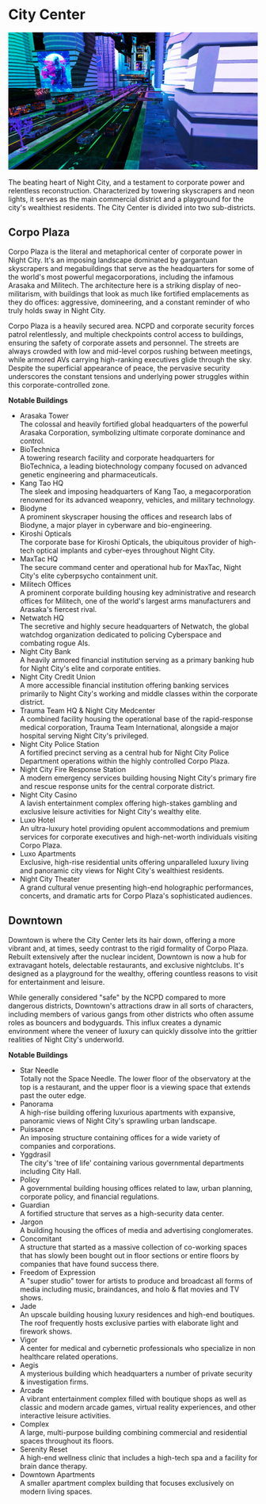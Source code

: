 # City Center

![City Center photo](https://raw.githubusercontent.com/zer0db/cnc-lore/refs/heads/main/neighborhoods/images/city-center.png)

The beating heart of Night City, and a testament to corporate power and relentless reconstruction. Characterized by towering skyscrapers and neon lights, it serves as the main commercial district and a playground for the city's wealthiest residents. The City Center is divided into two sub-districts.

## Corpo Plaza

Corpo Plaza is the literal and metaphorical center of corporate power in Night City. It's an imposing landscape dominated by gargantuan skyscrapers and megabuildings that serve as the headquarters for some of the world's most powerful megacorporations, including the infamous Arasaka and Militech. The architecture here is a striking display of neo-militarism, with buildings that look as much like fortified emplacements as they do offices: aggressive, domineering, and a constant reminder of who truly holds sway in Night City.

Corpo Plaza is a heavily secured area. NCPD and corporate security forces patrol relentlessly, and multiple checkpoints control access to buildings, ensuring the safety of corporate assets and personnel. The streets are always crowded with low and mid-level corpos rushing between meetings, while armored AVs carrying high-ranking executives glide through the sky. Despite the superficial appearance of peace, the pervasive security underscores the constant tensions and underlying power struggles within this corporate-controlled zone.

**Notable Buildings**

- Arasaka Tower  
  The colossal and heavily fortified global headquarters of the powerful Arasaka Corporation, symbolizing ultimate corporate dominance and control.
- BioTechnica  
  A towering research facility and corporate headquarters for BioTechnica, a leading biotechnology company focused on advanced genetic engineering and pharmaceuticals.
- Kang Tao HQ  
  The sleek and imposing headquarters of Kang Tao, a megacorporation renowned for its advanced weaponry, vehicles, and military technology.
- Biodyne  
  A prominent skyscraper housing the offices and research labs of Biodyne, a major player in cyberware and bio-engineering.
- Kiroshi Opticals  
  The corporate base for Kiroshi Opticals, the ubiquitous provider of high-tech optical implants and cyber-eyes throughout Night City.
- MaxTac HQ  
  The secure command center and operational hub for MaxTac, Night City's elite cyberpsycho containment unit.
- Militech Offices  
  A prominent corporate building housing key administrative and research offices for Militech, one of the world's largest arms manufacturers and Arasaka's fiercest rival.
- Netwatch HQ  
  The secretive and highly secure headquarters of Netwatch, the global watchdog organization dedicated to policing Cyberspace and combating rogue AIs.
- Night City Bank  
  A heavily armored financial institution serving as a primary banking hub for Night City's elite and corporate entities.
- Night City Credit Union  
  A more accessible financial institution offering banking services primarily to Night City's working and middle classes within the corporate district.
- Trauma Team HQ & Night City Medcenter  
  A combined facility housing the operational base of the rapid-response medical corporation, Trauma Team International, alongside a major hospital serving Night City's privileged.
- Night City Police Station  
  A fortified precinct serving as a central hub for Night City Police Department operations within the highly controlled Corpo Plaza.
- Night City Fire Response Station  
  A modern emergency services building housing Night City's primary fire and rescue response units for the central corporate district.
- Night City Casino  
  A lavish entertainment complex offering high-stakes gambling and exclusive leisure activities for Night City's wealthy elite.
- Luxo Hotel  
  An ultra-luxury hotel providing opulent accommodations and premium services for corporate executives and high-net-worth individuals visiting Corpo Plaza.
- Luxo Apartments  
  Exclusive, high-rise residential units offering unparalleled luxury living and panoramic city views for Night City's wealthiest residents.
- Night City Theater  
  A grand cultural venue presenting high-end holographic performances, concerts, and dramatic arts for Corpo Plaza's sophisticated audiences.

## Downtown

Downtown is where the City Center lets its hair down, offering a more vibrant and, at times, seedy contrast to the rigid formality of Corpo Plaza. Rebuilt extensively after the nuclear incident, Downtown is now a hub for extravagant hotels, delectable restaurants, and exclusive nightclubs. It's designed as a playground for the wealthy, offering countless reasons to visit for entertainment and leisure.

While generally considered "safe" by the NCPD compared to more dangerous districts, Downtown's attractions draw in all sorts of characters, including members of various gangs from other districts who often assume roles as bouncers and bodyguards. This influx creates a dynamic environment where the veneer of luxury can quickly dissolve into the grittier realities of Night City's underworld.

**Notable Buildings**

- Star Needle  
  Totally not the Space Needle. The lower floor of the observatory at the top is a restaurant, and the upper floor is a viewing space that extends past the outer edge.
- Panorama  
  A high-rise building offering luxurious apartments with expansive, panoramic views of Night City's sprawling urban landscape.
- Puissance  
  An imposing structure containing offices for a wide variety of companies and corporations.
- Yggdrasil  
  The city's 'tree of life' containing various governmental departments including City Hall.
- Policy  
  A governmental building housing offices related to law, urban planning, corporate policy, and financial regulations.
- Guardian  
  A fortified structure that serves as a high-security data center.
- Jargon  
  A building housing the offices of media and advertising conglomerates.
- Concomitant  
  A structure that started as a massive collection of co-working spaces that has slowly been bought out in floor sections or entire floors by companies that have found success there.
- Freedom of Expression  
  A "super studio" tower for artists to produce and broadcast all forms of media including music, braindances, and holo & flat movies and TV shows.
- Jade  
  An upscale building housing luxury residences and high-end boutiques. The roof frequently hosts exclusive parties with elaborate light and firework shows.
- Vigor  
  A center for medical and cybernetic professionals who specialize in non healthcare related operations.
- Aegis  
  A mysterious building which headquarters a number of private security & investigation firms.
- Arcade  
  A vibrant entertainment complex filled with boutique shops as well as classic and modern arcade games, virtual reality experiences, and other interactive leisure activities.
- Complex  
  A large, multi-purpose building combining commercial and residential spaces throughout its floors.
- Serenity Reset  
  A high-end wellness clinic that includes a high-tech spa and a facility for brain dance therapy.
- Downtown Apartments  
  A smaller apartment complex building that focuses exclusively on modern living spaces.
